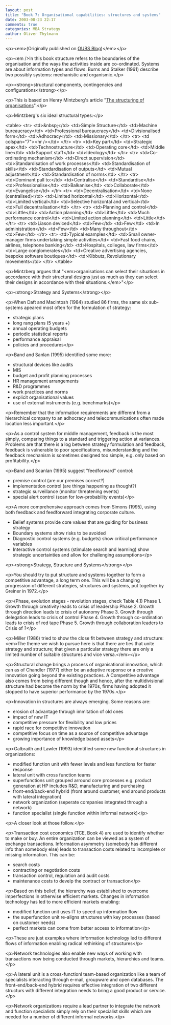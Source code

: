 ```yaml
---
layout: post
title: "Book 7: Organisational capabilities: structures and systems"
date: 2003-08-23 22:17
comments: true
categories: MBA Strategy
author: Oliver Thylmann
---
```






&lt;p&gt;&lt;em&gt;(Originally published on [OUBS Blog](http://blog.thylmann.net/category/oubs/))&lt;/em&gt;&lt;/p&gt;

&lt;p&gt;&lt;em /&gt;In this book structure refers to the boundaries of the organisation and the ways the activities inside are co-ordinated. Systems are about information types and flows. Burns and Stalker (1961) describe two possibly systems: mechanistic and organismic.&lt;/p&gt;

&lt;p&gt;&lt;strong&gt;structural components, contingencies and configurations&lt;/strong&gt;&lt;/p&gt;

&lt;p&gt;This is based on Henry Mintzberg's article &quot;[The structuring of organisations](http://www.ennead.de/ou/archives/000837.php)&quot;.&lt;/p&gt;

&lt;p&gt;Mintzberg's six ideal structural types:&lt;/p&gt;

&lt;table&gt;
&lt;tr&gt;
&lt;td&gt;&amp;nbsp;&lt;/td&gt;
&lt;td&gt;Simple Structure&lt;/td&gt;
&lt;td&gt;Machine bureaucracy&lt;/td&gt;
&lt;td&gt;Professional bureaucracy&lt;/td&gt;
&lt;td&gt;Divisionalised form&lt;/td&gt;
&lt;td&gt;Adhocracy&lt;/td&gt;
&lt;td&gt;Missionary&lt;/td&gt;
&lt;/tr&gt;
&lt;tr&gt;
&lt;td colspan=&quot;7&quot;&gt;&lt;hr /&gt;&lt;/td&gt;
&lt;/tr&gt;
&lt;tr&gt;
&lt;td&gt;Key part&lt;/td&gt;
&lt;td&gt;Strategic apex&lt;/td&gt;
&lt;td&gt;Technostructure&lt;/td&gt;
&lt;td&gt;Operating core&lt;/td&gt;
&lt;td&gt;Middle line&lt;/td&gt;
&lt;td&gt;Support staff&lt;/td&gt;
&lt;td&gt;Ideology&lt;/td&gt;
&lt;/tr&gt;
&lt;tr&gt;
&lt;td&gt;Co-ordinating mechanism&lt;/td&gt;
&lt;td&gt;Direct supervision&lt;/td&gt;
&lt;td&gt;Standardisation of work processes&lt;/td&gt;
&lt;td&gt;Standardisation of skills&lt;/td&gt;
&lt;td&gt;Standardisation of outputs&lt;/td&gt;
&lt;td&gt;Mutual adjustment&lt;/td&gt;
&lt;td&gt;Standardisation of norms&lt;/td&gt;
&lt;/tr&gt;
&lt;tr&gt;
&lt;td&gt;Dominant pull to:&lt;/td&gt;
&lt;td&gt;Centralise&lt;/td&gt;
&lt;td&gt;Standardise&lt;/td&gt;
&lt;td&gt;Professionalise&lt;/td&gt;
&lt;td&gt;Balkanise&lt;/td&gt;
&lt;td&gt;Collaborate&lt;/td&gt;
&lt;td&gt;Evangelise&lt;/td&gt;
&lt;/tr&gt;
&lt;tr&gt;
&lt;td&gt;Decentralisation&lt;/td&gt;
&lt;td&gt;None (centralised)&lt;/td&gt;
&lt;td&gt;Limited horizontal&lt;/td&gt;
&lt;td&gt;Horizontal&lt;/td&gt;
&lt;td&gt;Limited vertical&lt;/td&gt;
&lt;td&gt;Selective horizontal and vertical&lt;/td&gt;
&lt;td&gt;Full decentralisation&lt;/td&gt;
&lt;/tr&gt;
&lt;tr&gt;
&lt;td&gt;Planning and control&lt;/td&gt;
&lt;td&gt;Little&lt;/td&gt;
&lt;td&gt;Action planning&lt;/td&gt;
&lt;td&gt;Little&lt;/td&gt;
&lt;td&gt;Much performance control&lt;/td&gt;
&lt;td&gt;Limited action planning&lt;/td&gt;
&lt;td&gt;Little&lt;/td&gt;
&lt;/tr&gt;
&lt;tr&gt;
&lt;td&gt;Liason deviced&lt;/td&gt;
&lt;td&gt;Few&lt;/td&gt;
&lt;td&gt;Few&lt;/td&gt;
&lt;td&gt;In administration&lt;/td&gt;
&lt;td&gt;Few&lt;/td&gt;
&lt;td&gt;Many throughout&lt;/td&gt;
&lt;td&gt;Few&lt;/td&gt;
&lt;/tr&gt;
&lt;tr&gt;
&lt;td&gt;Typical examples&lt;/td&gt;
&lt;td&gt;Small owner-manager firms undertaking simple activities&lt;/td&gt;
&lt;td&gt;Fast food chains, airlines, telephone banking&lt;/td&gt;
&lt;td&gt;Hospitals, colleges, law firms&lt;/td&gt;
&lt;td&gt;Large conglomerates&lt;/td&gt;
&lt;td&gt;Creative advertising agencies, bespoke software boutiques&lt;/td&gt;
&lt;td&gt;Kibbutz, Revolutionary movements&lt;/td&gt;
&lt;/tr&gt;
&lt;/table&gt;

&lt;p&gt;Mintzberg argues that &quot;&lt;em&gt;organisations can select their situations in accordance with their structural designs just as much as they can select their designs in accordance with their situations.&lt;/em&gt;&quot;&lt;/p&gt;

&lt;p&gt;&lt;strong&gt;Strategy and Systems&lt;/strong&gt;&lt;/p&gt;

&lt;p&gt;When Daft and Macintosh (1984) studied 86 firms, the same six sub-systems apeared most often for the formulation of strategy:
- strategic plans
- long rang plans (5 years +)
- annual operating budgets
- periodic statistical reports
- performance appraisal
- policies and procedures&lt;/p&gt;

&lt;p&gt;Band and Sanlan (1995) identified some more:
- structural devices like audits
- MIS
- budget and profit planning processes
- HR management arrangements
- R&amp;D programmes
- work practices and norms
- explicit organisational values
- use of external instruments (e.g. benchmarks)&lt;/p&gt;

&lt;p&gt;Remember that the information requirements are different from a hierarchical company to an adhocracy and telecommunications often made location less important.&lt;/p&gt;

&lt;p&gt;As a control system for middle management, feedback is the most simply, comparing things to a standard and triggering action at variances. Problems are that there is a log between strategy formulation and feedback, feedback is vulnerable to poor specifications, misunderstanding and the feedback mechanism is sometimes designed too simple, e.g. only based on profitability.&lt;/p&gt;

&lt;p&gt;Band and Scanlan (1995) suggest &quot;feedforward&quot; control:
- premise control (are our premises correct?)
- implementation control (are things happening as thought?)
- strategic surveillance (monitor threatening events)
- special alert control (scan for low-probability events)&lt;/p&gt;

&lt;p&gt;A more comprehensive approach comes from Simons (1995), using both feedback and feedforward integrating corporate culture.
- Belief systems provide core values that are guiding for business strategy
- Boundary systems  show risks to be avoided
- Diagnostic control systems (e.g. budgets) show critical performance variables
- Interactive control systems (stimulate search and learning) show strategic uncertainties and allow for challenging assumptions&lt;/p&gt;

&lt;p&gt;&lt;strong&gt;Strategy, Structure and Systems&lt;/strong&gt;&lt;/p&gt;

&lt;p&gt;You should try to put structure and systems together to form a competitive advantage, a long term one. This will be a changing progression of different strategies, structures and systems, put together by Greiner in 1972.&lt;/p&gt;

&lt;p&gt;(Phase, evolution stages - revolution stages, check Table 4.1)
Phase 1. Growth through creativity leads to crisis of leadership
Phase 2. Growth through direction leads to crisis of autonomy
Phase 3. Growth through delegation leads to crisis of control
Phase 4. Growth through co-ordination leads to crisis of red tape
Phase 5. Growth through collaboration leaders to Crisis of ?&lt;/p&gt;

&lt;p&gt;Miller (1986) tried to show the close fit between strategy and structure:
&lt;em&gt;The theme we wish to pursue here is that there are ties that unite strategy and structure; that given a particular strategy there are only a limited number of suitable structures and vice versa.&lt;/em&gt;&lt;/p&gt;

&lt;p&gt;Structural change brings a process of organisational innovation, which can as of Chandler (1977) either be an adaptive response or a creative innovation going beyond the existing practices. A Competitive advantage also comes from being different though and hence, after the multidivisional structure had become the norm by the 1970s, firms having adopted it stopped to have superior performance by the 1970s.&lt;/p&gt;

&lt;p&gt;Innovation in structures are always emerging. Some reasons are:
- erosion of advantage through immitation of old ones
- impact of new IT
- competitive pressure for flexibility and low prices
- rapid race for competitive innovation
- competitive focus on time as a source of competitive advantage
- growing importance of knowledge based assets&lt;/p&gt;

&lt;p&gt;Galbraith and Lawler (1993) identified some new functional structures in organizations:
- modified function unit with fewer levels and less functions for faster response
- lateral unit with cross function teams
- superfunctions unit grouped arround core processes e.g. product generation at HP includes R&amp;D, manufacturing and purchasing
- front-end/back-end hybrid (front around customer, end around products with lateral integration)
- network organization (seperate companies integrated through a network)
- function specialist (single function within informal network)&lt;/p&gt;

&lt;p&gt;A closer look at those follow.&lt;/p&gt;

&lt;p&gt;Transaction cost economics (TCE, Book 4) are used to identify whether to make or buy. An entire organization can be viewed as a system of exchange transactions. Information asymmetry (somebody has different info than somebody else) leads to transaction costs related to incomplete or missing information. This can be:
- search costs
- contracting or negotiation costs
- transaction control, regulation and audit costs
- maintenance costs to develp the contract or transaction&lt;/p&gt;

&lt;p&gt;Based on this belief, the hierarchy was established to overcome imperfections in otherwise efficient markets. Changes in information technology has led to more efficient markets enabling:
- modified function unit uses IT to speed up information flow
- the superfunction unit re-aligns structures with key processes (based on customer needs)
- perfect markets can come from better access to information&lt;/p&gt;

&lt;p&gt;These are just examples where information technology led to different flows of information enabling radical rethinking of structures&lt;/p&gt;

&lt;p&gt;Network technologies also enable new ways of working with transactions now being conducted through markets, hierarchies and teams.&lt;/p&gt;

&lt;p&gt;A lateral unit is a cross-functionl team-based organization like a team of specialists interacting through e-mail, groupware and open databases. The front-end/back-end hybrid requires effective integration of two different structurs with different integration needs to bring a good product or service.&lt;/p&gt;

&lt;p&gt;Network organizations require a lead partner to integrate the network and function specialists simply rely on their specialist skills which are needed for a number of different informal networks.&lt;/p&gt;



